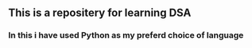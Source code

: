 ## This is a repositery for learning DSA

### In this i have used Python as my preferd choice of language
